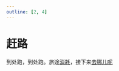 ```yaml
---
outline: [2, 4]
---
```

# 赶路 <a href="/trip/"><Badge type="tip" text="旅行主页↗" /></a>

到处跑，到处跑。旅途[消耗](/trip/bill)，接下来[去哪儿呢](../where)

<script setup>
import ACardLinks from '../../.vitepress/components/ACardLinks.vue'

import { CARD_JOURNEY_DATA } from '../../.vitepress/data/trip/journey'
</script>

<ACardLinks v-for="{title, items} in CARD_JOURNEY_DATA" :title="title" :items="items" />
